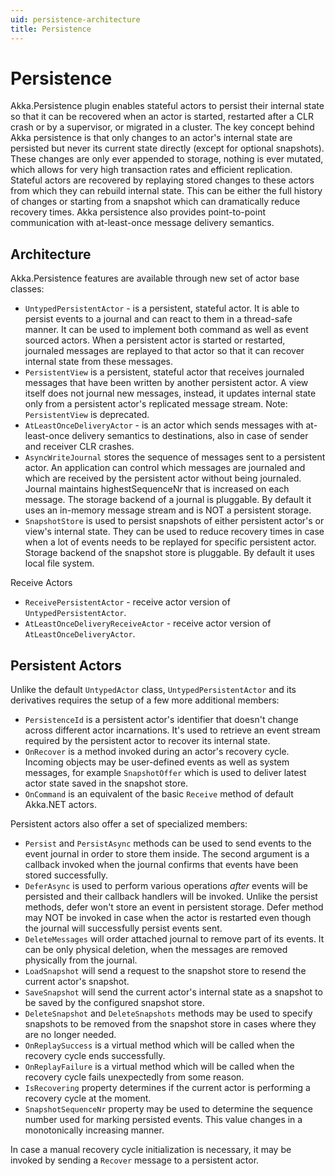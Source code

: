 ```yaml
---
uid: persistence-architecture
title: Persistence
---
```

# Persistence

Akka.Persistence plugin enables stateful actors to persist their internal state so that it can be recovered when an actor is started, restarted after a CLR crash or by a supervisor, or migrated in a cluster. The key concept behind Akka persistence is that only changes to an actor's internal state are persisted but never its current state directly (except for optional snapshots). These changes are only ever appended to storage, nothing is ever mutated, which allows for very high transaction rates and efficient replication. Stateful actors are recovered by replaying stored changes to these actors from which they can rebuild internal state. This can be either the full history of changes or starting from a snapshot which can dramatically reduce recovery times. Akka persistence also provides point-to-point communication with at-least-once message delivery semantics.

## Architecture

Akka.Persistence features are available through new set of actor base classes:

* `UntypedPersistentActor` - is a persistent, stateful actor. It is able to persist events to a journal and can react to them in a thread-safe manner. It can be used to implement both command as well as event sourced actors. When a persistent actor is started or restarted, journaled messages are replayed to that actor so that it can recover internal state from these messages.
* `PersistentView` is a persistent, stateful actor that receives journaled messages that have been written by another persistent actor. A view itself does not journal new messages, instead, it updates internal state only from a persistent actor's replicated message stream. Note: `PersistentView` is deprecated.
* `AtLeastOnceDeliveryActor` - is an actor which sends messages with at-least-once delivery semantics to destinations, also in case of sender and receiver CLR crashes.
* `AsyncWriteJournal` stores the sequence of messages sent to a persistent actor. An application can control which messages are journaled and which are received by the persistent actor without being journaled. Journal maintains highestSequenceNr that is increased on each message. The storage backend of a journal is pluggable. By default it uses an in-memory message stream and is NOT a persistent storage.
* `SnapshotStore` is used to persist snapshots of either persistent actor's or view's internal state. They can be used to reduce recovery times in case when a lot of events needs to be replayed for specific persistent actor. Storage backend of the snapshot store is pluggable. By default it uses local file system.

Receive Actors

* `ReceivePersistentActor` - receive actor version of `UntypedPersistentActor`.
* `AtLeastOnceDeliveryReceiveActor` - receive actor version of `AtLeastOnceDeliveryActor`.

## Persistent Actors

Unlike the default `UntypedActor` class, `UntypedPersistentActor` and its derivatives requires the setup of a few more additional members:

* `PersistenceId` is a persistent actor's identifier that doesn't change across different actor incarnations. It's used to retrieve an event stream required by the persistent actor to recover its internal state.
* `OnRecover` is a method invoked during an actor's recovery cycle. Incoming objects may be user-defined events as well as system messages, for example `SnapshotOffer` which is used to deliver latest actor state saved in the snapshot store.
* `OnCommand` is an equivalent of the basic `Receive` method of default Akka.NET actors.

Persistent actors also offer a set of specialized members:

* `Persist` and `PersistAsync` methods can be used to send events to the event journal in order to store them inside. The second argument is a callback invoked when the journal confirms that events have been stored successfully.
* `DeferAsync` is used to perform various operations *after* events will be persisted and their callback handlers will be invoked. Unlike the persist methods, defer won't store an event in persistent storage. Defer method may NOT be invoked in case when the actor is restarted even though the journal will successfully persist events sent.
* `DeleteMessages` will order attached journal to remove part of its events. It can be only physical deletion, when the messages are removed physically from the journal.
* `LoadSnapshot` will send a request to the snapshot store to resend the current actor's snapshot.
* `SaveSnapshot` will send the current actor's internal state as a snapshot to be saved by the configured snapshot store.
* `DeleteSnapshot` and `DeleteSnapshots` methods may be used to specify snapshots to be removed from the snapshot store in cases where they are no longer needed.
* `OnReplaySuccess` is a virtual method which will be called when the recovery cycle ends successfully.
* `OnReplayFailure` is a virtual method which will be called when the recovery cycle fails unexpectedly from some reason.
* `IsRecovering` property determines if the current actor is performing a recovery cycle at the moment.
* `SnapshotSequenceNr` property may be used to determine the sequence number used for marking persisted events. This value changes in a monotonically increasing manner.

In case a manual recovery cycle initialization is necessary, it may be invoked by sending a `Recover` message to a persistent actor.
